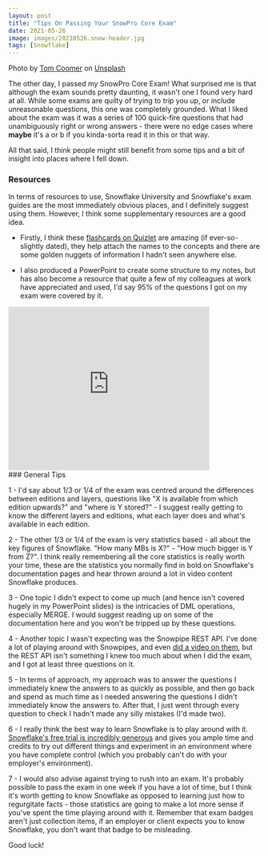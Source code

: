 ```yaml
---
layout: post
title: "Tips On Passing Your SnowPro Core Exam"
date: 2021-05-26
image: images/20210526.snow-header.jpg
tags: [Snowflake]
---
```


Photo by <a href="https://unsplash.com/@tomcoomer?utm_source=unsplash&utm_medium=referral&utm_content=creditCopyText">Tom Coomer</a> on <a href="https://unsplash.com/s/photos/snow?utm_source=unsplash&utm_medium=referral&utm_content=creditCopyText">Unsplash</a>

The other day, I passed my SnowPro Core Exam! What surprised me is that although the exam sounds pretty daunting, it wasn't one I found very hard at all. While some exams are quilty of trying to trip you up, or include unreasonable questions, this one was completely grounded. What I liked about the exam was it was a series of 100 quick-fire questions that had unambiguously right or wrong answers - there were no edge cases where **maybe** it's a or b if you kinda-sorta read it in this or that way.

All that said, I think people might still benefit from some tips and a bit of insight into places where I fell down.

### Resources

In terms of resources to use, Snowflake University and Snowflake's exam guides are the most immediately obvious places, and I definitely suggest using them. However, I think some supplementary resources are a good idea.

- Firstly, I think these [flashcards on Quizlet](https://quizlet.com/380510774/snowflake-certification-flash-cards/) are amazing (if ever-so-slightly dated), they help attach the names to the concepts and there are some golden nuggets of information I hadn't seen anywhere else.

- I also produced a PowerPoint to create some structure to my notes, but has also become a resource that quite a few of my colleagues at work have appreciated and used, I'd say 95% of the questions I got on my exam were covered by it.

<iframe src="https://onedrive.live.com/embed?cid=031EFAC83F985321&resid=31EFAC83F985321%21499&authkey=AFJ2Z-bQeFiYenM&em=2" width="402" height="327" frameborder="0" scrolling="no"></iframe>
<br>
### General Tips

1 - I'd say about 1/3 or 1/4 of the exam was centred around the differences between editions and layers, questions like "X is available from which edition upwards?" and "where is Y stored?" - I suggest really getting to know the different layers and editions, what each layer does and what's available in each edition.

2 - The other 1/3 or 1/4 of the exam is very statistics based - all about the key figures of Snowflake. "How many MBs is X?" - "How much bigger is Y from Z?". I think really remembering all the core statistics is really worth your time, these are the statistics you normally find in bold on Snowflake's documentation pages and hear thrown around a lot in video content Snowflake produces.

3 - One topic I didn't expect to come up much (and hence isn't covered hugely in my PowerPoint slides) is the intricacies of DML operations, especially MERGE. I would suggest reading up on some of the documentation here and you won't be tripped up by these questions.

4 - Another topic I wasn't expecting was the Snowpipe REST API. I've done a lot of playing around with Snowpipes, and even [did a video on them](https://www.youtube.com/watch?v=-MqbS83GInw), but the REST API isn't something I knew too much about when I did the exam, and I got at least three questions on it.

5 - In terms of approach, my approach was to answer the questions I immediately knew the answers to as quickly as possible, and then go back and spend as much time as I needed answering the questions I didn't immediately know the answers to. After that, I just went through every question to check I hadn't made any silly mistakes (I'd made two).

6 - I really think the best way to learn Snowflake is to play around with it. [Snowflake's free trial is incredibly generous](https://signup.snowflake.com/) and gives you ample time and credits to try out different things and experiment in an environment where you have complete control (which you probably can't do with your employer's environment).

7 - I would also advise against trying to rush into an exam. It's probably possible to pass the exam in one week if you have a lot of time, but I think it's worth getting to know Snowflake as opposed to learning just how to regurgitate facts - those statistics are going to make a lot more sense if you've spent the time playing around with it. Remember that exam badges aren't just collection items, if an employer or client expects you to know Snowflake, you don't want that badge to be misleading.

Good luck!
